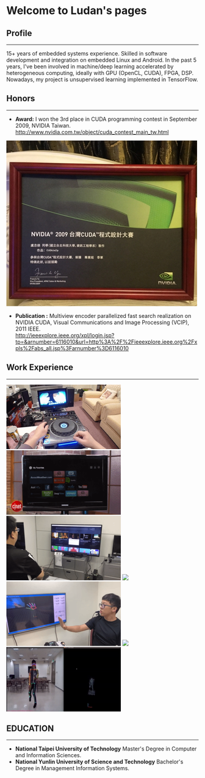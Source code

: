 # Welcome to Ludan's pages

## Profile
--------------------
15+ years of embedded systems experience. Skilled in software development and integration on embedded Linux and Android. In the past 5 years, I've been involved in machine/deep learning accelerated by heterogeneous computing, ideally with GPU (OpenCL, CUDA), FPGA, DSP. Nowadays, my project is unsupervised learning implemented in TensorFlow.

## Honors
--------------------
* **Award:**
I won the 3rd place in CUDA programming contest in September 2009, NVIDIA Taiwan. 
<http://www.nvidia.com.tw/object/cuda_contest_main_tw.html>

![](https://raw.githubusercontent.com/CT-LU/self.introduction/master/AA46A5C5-2DE5-42BA-890A-38EC4894B361.jpg)

* **Publication :**
Multiview encoder parallelized fast search realization on NVIDIA CUDA, Visual Communications and Image Processing (VCIP), 2011 IEEE.              
<http://ieeexplore.ieee.org/xpl/login.jsp?tp=&arnumber=6116010&url=http%3A%2F%2Fieeexplore.ieee.org%2Fxpls%2Fabs_all.jsp%3Farnumber%3D6116010>

## Work Experience
--------------------
![](https://raw.githubusercontent.com/CT-LU/self.introduction/master/DVJ_1000_FUNCTION.gif)
![](https://raw.githubusercontent.com/CT-LU/self.introduction/master/WD_TV_Play_is_a_great_streamer.gif)
![](https://raw.githubusercontent.com/CT-LU/self.introduction/master/Gesture_Control_TV.gif)
![](https://raw.githubusercontent.com/CT-LU/self.introduction/master/Facial_Recognition.gif)
![](https://raw.githubusercontent.com/CT-LU/self.introduction/master/3D_Hands_Pose.gif)
![](https://raw.githubusercontent.com/CT-LU/self.introduction/master/3D_Lableing_Tool.gif)
![](https://raw.githubusercontent.com/CT-LU/self.introduction/master/Optimization_2.5D_Body_Pose.gif)

## EDUCATION
--------------------
* **National Taipei University of Technology**
        Master's Degree in Computer and Information Sciences.
* **National Yunlin University of Science and Technology**
       Bachelor's Degree in Management Information Systems.
